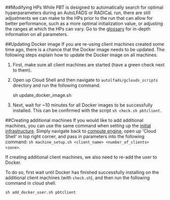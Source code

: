 ##Modifying HPs
While PBT is designed to automatically search for optimal hyperparameters during an AutoLFADS or RADICaL run, there are still adjustments we can make to the HPs prior to the run that can allow for better performance, such as a more optimal initialization value, or adjusting the ranges at which the HPs can vary. Go to the [glossary](../parameters) for in-depth information on all parameters.

##Updating Docker image
If you are re-using client machines created some time ago, there is a chance that the Docker image needs to be updated. The following steps explain how to update the Docker image on all machines. 

1) First, make sure all client machines are started (have a green check next to them). 

2) Open up Cloud Shell and then navigate to `autolfads/gclouds_scripts` directory and run the following command.

    sh update_docker_image.sh

3) Next, wait for ~10 minutes for all Docker images to be successfully installed. This can be confirmed with the script `sh check.sh pbtclient`.  

##Creating additional machines
If you would like to add additional machines, you can use the same command when setting up the [initial infrastructure](../create_infra/#create-the-client-machines). Simply navigate back to [compute engine](https://console.cloud.google.com/compute), open up 'Cloud Shell' in top right corner, and pass in parameters into the following command: `sh machine_setup.sh <client_name> <number_of_clients> <zone>`. 

If creating additional client machines, we also need to re-add the user to Docker. 

To do so, first wait until Docker has finished successfully installing on the additional client machines (with `check.sh`), and then run the following command in cloud shell.

    sh add_docker_user.sh pbtclient



